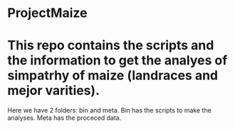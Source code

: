 # ProjectMaize
# This repo contains the scripts and the information to get the analyes of simpatrhy of maize (landraces and mejor varities). 

Here we have 2 folders: bin and meta. Bin has the scripts to make the analyses. Meta has the proceced data. 
